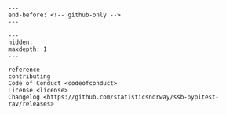 ```{include} ../README.md
---
end-before: <!-- github-only -->
---
```

[license]: license
[contributor guide]: contributing
[command-line reference]: reference

```{toctree}
---
hidden:
maxdepth: 1
---

reference
contributing
Code of Conduct <codeofconduct>
License <license>
Changelog <https://github.com/statisticsnorway/ssb-pypitest-rav/releases>
```

